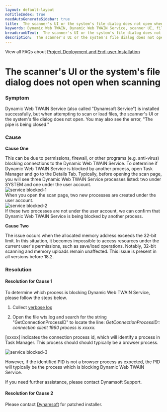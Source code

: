 ```yaml
---
layout: default-layout
noTitleIndex: true
needAutoGenerateSidebar: true
title:  The scanner's UI or the system's file dialog does not open when scanning
keywords: Dynamic Web TWAIN, Dynamic Web TWAIN Service, scanner UI, file dialog
breadcrumbText:  The scanner's UI or the system's file dialog does not open when scanning
description:  The scanner's UI or the system's file dialog does not open when scanning
---
```


View all FAQs about [Project Deployment and End-user Installation](
https://www.dynamsoft.com/web-twain/docs/faq/#project-deployment-and-end-user-installation)

# The scanner's UI or the system's file dialog does not open when scanning

### Symptom

Dynamic Web TWAIN Service (also called "Dynamsoft Service") is installed successfully, but when attempting to scan or load files, the scanner's UI or the system's file dialog does not open. You may also see the error, "The pipe is being closed."

### Cause

**Cause One**

This can be due to permissions, firewall, or other programs (e.g. anti-virus) blocking connections to the Dynamic Web TWAIN Service.
To determine if Dynamic Web TWAIN Service is blocked by another process, open Task Manager and go to the Details Tab.
Typically, before opening the scan page, you will see three Dynamic Web TWAIN Service processes listed: two under SYSTEM and one under the user account.<br>
![service blocked-1](/assets/imgs/service-blocked-1.png)<br>
When you open the scan page, two new processes are created under the user account.<br>
![service blocked-2](/assets/imgs/service-blocked-2.png)<br>
If these two processes are not under the user account, we can confirm that Dynamic Web TWAIN Service is being blocked by another process.

**Cause Two**

The issue occurs when the allocated memory address exceeds the 32-bit limit. In this situation, it becomes impossible to access resources under the current user's permissions, such as save/load operations. Notably, 32-bit scanning and memory uploads remain unaffected. This issue is present in all versions before 18.2.

### Resolution

#### Resolution for Cause 1

To determine which process is blocking Dynamic Web TWAIN Service, please follow the steps below.

1. Collect <a href="/web-twain/docs/faq/general-troubleshooting-steps.html#how-to-enable-and-collect-verbose-log" target="_blank">verbose log</a>

2. Open the file wts.log and search for the string "GetConnectionProcessID" to locate the line:
*GetConnectionProcessID:: connection client 1960 process is xxxxx.*

[xxxxx] indicates the connection process id, which will identify a process in Task Manager. This process should should typically be a browser process.

![service blocked-3](/assets/imgs/service-blocked-3.png)

However, if the identified PID is not a browser process as expected, the PID will typically be the process which is blocking Dynamic Web TWAIN Service.

If you need further assistance, please contact Dynamsoft Support.

#### Resolution for Cause 2

Please contact [Dynamsoft](https://www.dynamsoft.com/contact/) for patched installer.
